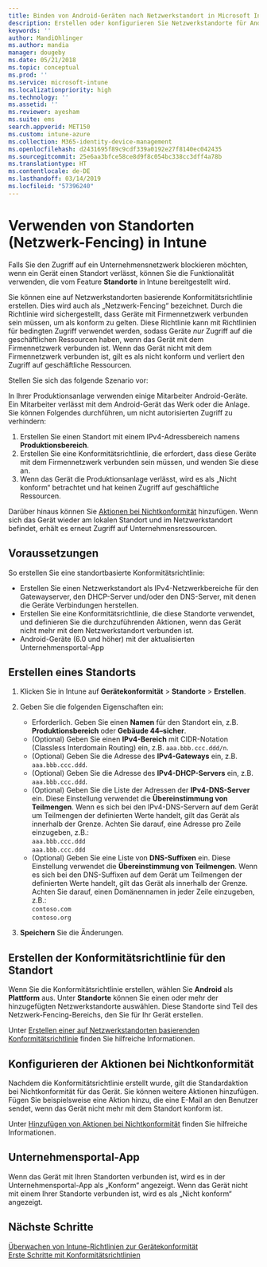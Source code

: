 ```yaml
---
title: Binden von Android-Geräten nach Netzwerkstandort in Microsoft Intune (Azure) | Microsoft-Dokumentation
description: Erstellen oder konfigurieren Sie Netzwerkstandorte für Android-Geräte in Microsoft Intune. Sie können Geräte aufgrund des Netzwerkstandorts als „Nicht konform“ markieren. Wenn das Gerät den Netzwerkstandort verlässt, können Sie den Zugriff auf die Unternehmensressourcen blockieren.
keywords: ''
author: MandiOhlinger
ms.author: mandia
manager: dougeby
ms.date: 05/21/2018
ms.topic: conceptual
ms.prod: ''
ms.service: microsoft-intune
ms.localizationpriority: high
ms.technology: ''
ms.assetid: ''
ms.reviewer: ayesham
ms.suite: ems
search.appverid: MET150
ms.custom: intune-azure
ms.collection: M365-identity-device-management
ms.openlocfilehash: d2431695f89c9cdf339a0192e27f8140ec042435
ms.sourcegitcommit: 25e6aa3bfce58ce8d9f8c054bc338cc3dff4a78b
ms.translationtype: HT
ms.contentlocale: de-DE
ms.lasthandoff: 03/14/2019
ms.locfileid: "57396240"
---
```

# <a name="use-locations-network-fence-in-intune"></a>Verwenden von Standorten (Netzwerk-Fencing) in Intune

Falls Sie den Zugriff auf ein Unternehmensnetzwerk blockieren möchten, wenn ein Gerät einen Standort verlässt, können Sie die Funktionalität verwenden, die vom Feature **Standorte** in Intune bereitgestellt wird. 

Sie können eine auf Netzwerkstandorten basierende Konformitätsrichtlinie erstellen. Dies wird auch als „Netzwerk-Fencing“ bezeichnet. Durch die Richtlinie wird sichergestellt, dass Geräte mit Firmennetzwerk verbunden sein müssen, um als konform zu gelten. Diese Richtlinie kann mit Richtlinien für bedingten Zugriff verwendet werden, sodass Geräte *nur* Zugriff auf die geschäftlichen Ressourcen haben, wenn das Gerät mit dem Firmennetzwerk verbunden ist. Wenn das Gerät nicht mit dem Firmennetzwerk verbunden ist, gilt es als nicht konform und verliert den Zugriff auf geschäftliche Ressourcen.

Stellen Sie sich das folgende Szenario vor:

In Ihrer Produktionsanlage verwenden einige Mitarbeiter Android-Geräte. Ein Mitarbeiter verlässt mit dem Android-Gerät das Werk oder die Anlage. Sie können Folgendes durchführen, um nicht autorisierten Zugriff zu verhindern:

1. Erstellen Sie einen Standort mit einem IPv4-Adressbereich namens **Produktionsbereich**.
2. Erstellen Sie eine Konformitätsrichtlinie, die erfordert, dass diese Geräte mit dem Firmennetzwerk verbunden sein müssen, und wenden Sie diese an.
3. Wenn das Gerät die Produktionsanlage verlässt, wird es als „Nicht konform“ betrachtet und hat keinen Zugriff auf geschäftliche Ressourcen.

Darüber hinaus können Sie [Aktionen bei Nichtkonformität](#configure-the-actions-for-noncompliance) hinzufügen. Wenn sich das Gerät wieder am lokalen Standort und im Netzwerkstandort befindet, erhält es erneut Zugriff auf Unternehmensressourcen.

## <a name="prerequisites"></a>Voraussetzungen

So erstellen Sie eine standortbasierte Konformitätsrichtlinie:

- Erstellen Sie einen Netzwerkstandort als IPv4-Netzwerkbereiche für den Gatewayserver, den DHCP-Server und/oder den DNS-Server, mit denen die Geräte Verbindungen herstellen.
- Erstellen Sie eine Konformitätsrichtlinie, die diese Standorte verwendet, und definieren Sie die durchzuführenden Aktionen, wenn das Gerät nicht mehr mit dem Netzwerkstandort verbunden ist.
- Android-Geräte (6.0 und höher) mit der aktualisierten Unternehmensportal-App

## <a name="create-a-location"></a>Erstellen eines Standorts

1. Klicken Sie in Intune auf **Gerätekonformität** > **Standorte** > **Erstellen**.

2. Geben Sie die folgenden Eigenschaften ein:  

   - Erforderlich. Geben Sie einen **Namen** für den Standort ein, z.B. **Produktionsbereich** oder **Gebäude 44–sicher**.
   - (Optional) Geben Sie einen **IPv4-Bereich** mit CIDR-Notation (Classless Interdomain Routing) ein, z.B. `aaa.bbb.ccc.ddd/n`.
   - (Optional) Geben Sie die Adresse des **IPv4-Gateways** ein, z.B. `aaa.bbb.ccc.ddd`.
   - (Optional) Geben Sie die Adresse des **IPv4-DHCP-Servers** ein, z.B. `aaa.bbb.ccc.ddd`.
   - (Optional) Geben Sie die Liste der Adressen der **IPv4-DNS-Server** ein. Diese Einstellung verwendet die **Übereinstimmung von Teilmengen**. Wenn es sich bei den IPv4-DNS-Servern auf dem Gerät um Teilmengen der definierten Werte handelt, gilt das Gerät als innerhalb der Grenze. Achten Sie darauf, eine Adresse pro Zeile einzugeben, z.B.:  
     `aaa.bbb.ccc.ddd`  
     `aaa.bbb.ccc.ddd`
   - (Optional) Geben Sie eine Liste von **DNS-Suffixen** ein. Diese Einstellung verwendet die **Übereinstimmung von Teilmengen**. Wenn es sich bei den DNS-Suffixen auf dem Gerät um Teilmengen der definierten Werte handelt, gilt das Gerät als innerhalb der Grenze. Achten Sie darauf, einen Domänennamen in jeder Zeile einzugeben, z.B.:  
     `contoso.com`  
     `contoso.org`

3. **Speichern** Sie die Änderungen.

## <a name="create-the-location-compliance-policy"></a>Erstellen der Konformitätsrichtlinie für den Standort

Wenn Sie die Konformitätsrichtlinie erstellen, wählen Sie **Android** als **Plattform** aus. Unter **Standorte** können Sie einen oder mehr der hinzugefügten Netzwerkstandorte auswählen. Diese Standorte sind Teil des Netzwerk-Fencing-Bereichs, den Sie für Ihr Gerät erstellen.

Unter [Erstellen einer auf Netzwerkstandorten basierenden Konformitätsrichtlinie](compliance-policy-create-android.md#locations) finden Sie hilfreiche Informationen.

## <a name="configure-the-actions-for-noncompliance"></a>Konfigurieren der Aktionen bei Nichtkonformität

Nachdem die Konformitätsrichtlinie erstellt wurde, gilt die Standardaktion bei Nichtkonformität für das Gerät. Sie können weitere Aktionen hinzufügen. Fügen Sie beispielsweise eine Aktion hinzu, die eine E-Mail an den Benutzer sendet, wenn das Gerät nicht mehr mit dem Standort konform ist.

Unter [Hinzufügen von Aktionen bei Nichtkonformität](actions-for-noncompliance.md) finden Sie hilfreiche Informationen.

## <a name="company-portal-app"></a>Unternehmensportal-App

Wenn das Gerät mit Ihren Standorten verbunden ist, wird es in der Unternehmensportal-App als „Konform“ angezeigt. Wenn das Gerät nicht mit einem Ihrer Standorte verbunden ist, wird es als „Nicht konform“ angezeigt.

## <a name="next-steps"></a>Nächste Schritte
[Überwachen von Intune-Richtlinien zur Gerätekonformität](compliance-policy-monitor.md)  
[Erste Schritte mit Konformitätsrichtlinien](device-compliance-get-started.md)
